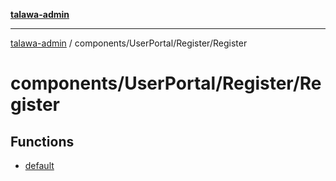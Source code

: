 [**talawa-admin**](../../../../README.md)

***

[talawa-admin](../../../../modules.md) / components/UserPortal/Register/Register

# components/UserPortal/Register/Register

## Functions

- [default](functions/default.md)
